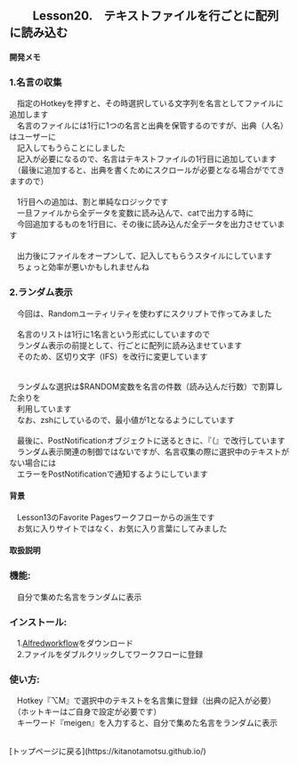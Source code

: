 ## 　　Lesson20.　テキストファイルを行ごとに配列に読み込む 
#### 開発メモ
### 1.名言の収集
　指定のHotkeyを押すと、その時選択している文字列を名言としてファイルに追加します
<br>　名言のファイルには1行に1つの名言と出典を保管するのですが、出典（人名）はユーザーに
<br>　記入してもうらことにしました
<br>　記入が必要になるので、名言はテキストファイルの1行目に追加しています
<br>　（最後に追加すると、出典を書くためにスクロールが必要となる場合がでてきますので）
<br>
<br>　1行目への追加は、割と単純なロジックです
<br>　一旦ファイルから全データを変数に読み込んで、catで出力する時に
<br>　今回追加するものを1行目に、その後に読み込んだ全データを出力させています
<br>
<br>　出力後にファイルをオープンして、記入してもらうスタイルにしています
<br>　ちょっと効率が悪いかもしれませんね　　
### 2.ランダム表示
　今回は、Randomユーティリティを使わずにスクリプトで作ってみました
<br>
<br>　名言のリストは1行に1名言という形式にしていますので
<br>　ランダム表示の前提として、行ごとに配列に読み込ませています
<br>　そのため、区切り文字（IFS）を改行に変更しています
<br>  
<br>　ランダムな選択は$RANDOM変数を名言の件数（読み込んだ行数）で割算した余りを
<br>　利用しています
<br>　なお、zshにしているので、最小値が1となるようにしています
<br>
<br>　最後に、PostNotificationオブジェクトに送るときに、『（』で改行しています
<br>　ランダム表示関連の制御ではないですが、名言収集の際に選択中のテキストがない場合には
<br>　エラーをPostNotificationで通知するようにしています
<br>
#### 背景
　Lesson13のFavorite Pagesワークフローからの派生です
<br>　お気に入りサイトではなく、お気に入り言葉にしてみました
#### 取扱説明
### 機能:
　自分で集めた名言をランダムに表示
### インストール:
　1.[Alfredworkflow](https://github.com/KitanoTamotsu/meigen/releases/download/1.0/meigen.alfredworkflow.zip)をダウンロード 
<br>　2.ファイルをダブルクリックしてワークフローに登録
### 使い方:
　Hotkey『⌥M』で選択中のテキストを名言集に登録（出典の記入が必要）
<br>　（ホットキーはご自身で設定が必要です）
<br>　キーワード『meigen』を入力すると、自分で集めた名言をランダムに表示

<br>
[トップページに戻る](https://kitanotamotsu.github.io/)

